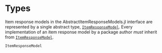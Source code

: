 # Types

Item response models in the AbstractItemResponseModels.jl interface are represented by a single abstract type, [`ItemResponseModel`](@ref). Every implementation of an item response model by a package author *must* inherit from [`ItemResponseModel`](@ref).

```@docs; canonical=false
ItemResponseModel
```
